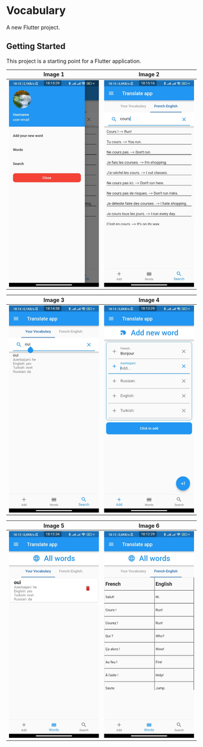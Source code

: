 # Vocabulary

A new Flutter project.

## Getting Started

This project is a starting point for a Flutter application.

| Image 1 | Image 2 |
| ------- | ------- |
| ![Image 1](images/WhatsApp%20Image%202023-12-26%20at%2018.18.04.jpeg) | ![Image 2](images/WhatsApp%20Image%202023-12-26%20at%2018.18.04%20(1).jpeg) |

| Image 3 | Image 4 |
| ------- | ------- |
| ![Image 3](images/WhatsApp%20Image%202023-12-26%20at%2018.18.04%20(2).jpeg) | ![Image 4](images/WhatsApp%20Image%202023-12-26%20at%2018.18.05.jpeg) |

| Image 5 | Image 6 |
| ------- | ------- |
| ![Image 5](images/WhatsApp%20Image%202023-12-26%20at%2018.18.05%20(1).jpeg) | ![Image 6](images/WhatsApp%20Image%202023-12-26%20at%2018.18.05%20(2).jpeg) |

